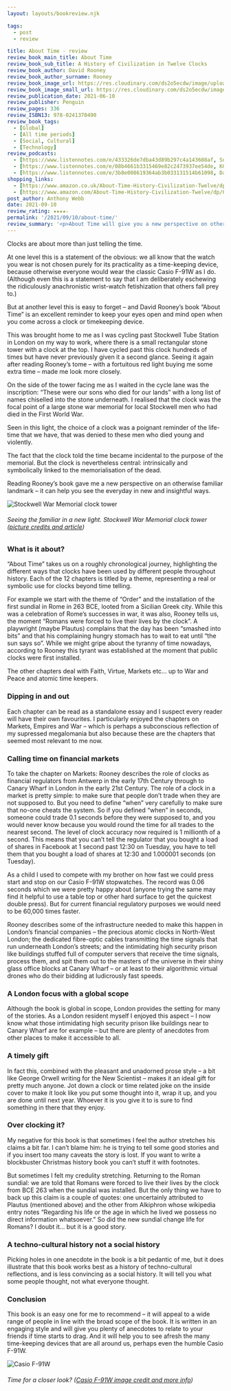 ```yaml
---
layout: layouts/bookreview.njk

tags:
  - post
  - review

title: About Time - review
review_book_main_title: About Time
review_book_sub_title: A History of Civilization in Twelve Clocks
review_book_author: David Rooney
review_book_author_surname: Rooney
review_book_image_url: https://res.cloudinary.com/ds2o5ecdw/image/upload/acovers/0241370493.02._SCL_.jpg
review_book_image_small_url: https://res.cloudinary.com/ds2o5ecdw/image/upload/acovers/0241370493.02._SCM_.jpg
review_publication_date: 2021-06-10
review_publisher: Penguin
review_pages: 336
review_ISBN13: 978-0241370490
review_book_tags:
  - [Global]
  - [All time periods]
  - [Social, Cultural]
  - [Technology]
review_podcasts:
  - [https://www.listennotes.com/e/433326de7dba43d89b297c4a143608af, Subject to Change, Clocks Civilization Power . . . all About Time with David Rooney]
  - [https://www.listennotes.com/e/08b4661b3315469e82c2473937ee54de, KQED‘s Forum, David Rooney on Why It’s ‘About Time’ to Understand How Clocks Shaped Civilization]
  - [https://www.listennotes.com/e/3b8e008619364ab3b033131514b61098, Dan Snow‘s History Hit, How Timekeeping Changed the World]
shopping_links:
  - [https://www.amazon.co.uk/About-Time-History-Civilization-Twelve/dp/0241370493/, Amazon UK, Amazon UK book link]
  - [https://www.amazon.com/About-Time-History-Civilization-Twelve/dp/0241370493/, Amazon US, Amazon US book link]
post_author: Anthony Webb
date: 2021-09-10
review_rating: ★★★★☆
permalink: '/2021/09/10/about-time/'
review_summary: '<p>About Time will give you a new perspective on otherwise familiar landmarks – it can help you see the everyday in new and insightful ways.</p><p>A well written and pleasantly proportioned book, it is highly recommended and will appeal to all sorts of people.</p>'
---
```

Clocks are about more than just telling the time.

At one level this is a statement of the obvious: we all know that the watch you wear is not chosen purely for its practicality as a time-keeping device, because otherwise everyone would wear the classic Casio F-91W as I do. (Although even this is a statement to say that I am deliberately eschewing the ridiculously anachronistic wrist-watch fetishization that others fall prey to.)

But at another level this is easy to forget – and David Rooney’s book “About Time” is an excellent reminder to keep your eyes open and mind open when you come across a clock or timekeeping device.

This was brought home to me as I was cycling past Stockwell Tube Station in London on my way to work, where there is a small rectangular stone tower with a clock at the top. I have cycled past this clock hundreds of times but have never previously given it a second glance. Seeing it again after reading Rooney’s tome – with a fortuitous red light buying me some extra time – made me look more closely.

On the side of the tower facing me as I waited in the cycle lane was the inscription: “These were our sons who died for our lands” with a long list of names chiselled into the stone underneath. I realised that the clock was the focal point of a large stone war memorial for local Stockwell men who had died in the First World War.

Seen in this light, the choice of a clock was a poignant reminder of the life-time that we have, that was denied to these men who died young and violently.

The fact that the clock told the time became incidental to the purpose of the memorial. But the clock is nevertheless central: intrinsically and symbolically linked to the memorialisation of the dead.

Reading Rooney’s book gave me a new perspective on an otherwise familiar landmark – it can help you see the everyday in new and insightful ways.

![Stockwell War Memorial clock tower](https://res.cloudinary.com/ds2o5ecdw/image/upload/w_350/v1645393560/posts/stockwell-war-memorial.jpg#center)
###### Seeing the familiar in a new light. Stockwell War Memorial clock tower ([picture credits and article](https://www.brixtonbuzz.com/2014/11/stockwell-war-memorial-and-mural-stockwell-south-london/))

### What is it about?

“About Time” takes us on a roughly chronological journey, highlighting the different ways that clocks have been used by different people throughout history. Each of the 12 chapters is titled by a theme, representing a real or symbolic use for clocks beyond time telling.

For example we start with the theme of “Order” and the installation of the first sundial in Rome in 263 BCE, looted from a Sicilian Greek city. While this was a celebration of Rome’s successes in war, it was also, Rooney tells us, the moment “Romans were forced to live their lives by the clock”. A playwright (maybe Plautus) complains that the day has been “smashed into bits” and that his complaining hungry stomach has to wait to eat until “the sun says so”. While we might gripe about the tyranny of time nowadays, according to Rooney this tyrant was established at the moment that public clocks were first installed.

The other chapters deal with Faith, Virtue, Markets etc… up to War and Peace and atomic time keepers.

### Dipping in and out

Each chapter can be read as a standalone essay and I suspect every reader will have their own favourites. I particularly enjoyed the chapters on Markets, Empires and War – which is perhaps a subconscious reflection of my supressed megalomania but also because these are the chapters that seemed most relevant to me now.

### Calling time on financial markets

To take the chapter on Markets: Rooney describes the role of clocks as financial regulators from Antwerp in the early 17th Century through to Canary Wharf in London in the early 21st Century. The role of a clock in a market is pretty simple: to make sure that people don’t trade when they are not supposed to. But you need to define “when” very carefully to make sure that no-one cheats the system. So if you defined “when” in seconds, someone could trade 0.1 seconds before they were supposed to, and you would never know because you would round the time for all trades to the nearest second. The level of clock accuracy now required is 1 millionth of a second. This means that you can’t tell the regulator that you bought a load of shares in Facebook at 1 second past 12:30 on Tuesday, you have to tell them that you bought a load of shares at 12:30 and 1.000001 seconds (on Tuesday).

As a child I used to compete with my brother on how fast we could press start and stop on our Casio F-91W stopwatches. The record was 0.06 seconds which we were pretty happy about (anyone trying the same may find it helpful to use a table top or other hard surface to get the quickest double press). But for current financial regulatory purposes we would need to be 60,000 times faster.

Rooney describes some of the infrastructure needed to make this happen in London’s financial companies – the precious atomic clocks in North-West London; the dedicated fibre-optic cables transmitting the time signals that run underneath London’s streets; and the intimidating high security prison like buildings stuffed full of computer servers that receive the time signals, process them, and spit them out to the masters of the universe in their shiny glass office blocks at Canary Wharf – or at least to their algorithmic virtual drones who do their bidding at ludicrously fast speeds.

### A London focus with a global scope

Although the book is global in scope, London provides the setting for many of the stories. As a London resident myself I enjoyed this aspect – I now know what those intimidating high security prison like buildings near to Canary Wharf are for example – but there are plenty of anecdotes from other places to make it accessible to all.

### A timely gift

In fact this, combined with the pleasant and unadorned prose style – a bit like George Orwell writing for the New Scientist – makes it an ideal gift for pretty much anyone. Jot down a clock or time related joke on the inside cover to make it look like you put some thought into it, wrap it up, and you are done until next year. Whoever it is you give it to is sure to find something in there that they enjoy.

### Over clocking it?

My negative for this book is that sometimes I feel the author stretches his claims a bit far. I can’t blame him: he is trying to tell some good stories and if you insert too many caveats the story is lost. If you want to write a blockbuster Christmas history book you can’t stuff it with footnotes.

But sometimes I felt my credulity stretching. Returning to the Roman sundial: we are told that Romans were forced to live their lives by the clock from BCE 263 when the sundial was installed. But the only thing we have to back up this claim is a couple of quotes: one uncertainly attributed to Plautus (mentioned above) and the other from Alkiphron whose wikipedia entry notes “Regarding his life or the age in which he lived we possess no direct information whatsoever.” So did the new sundial change life for Romans? I doubt it… but it is a good story.

### A techno-cultural history not a social history

Picking holes in one anecdote in the book is a bit pedantic of me, but it does illustrate that this book works best as a history of techno-cultural reflections, and is less convincing as a social history. It will tell you what some people thought, not what everyone thought.

### Conclusion

This book is an easy one for me to recommend – it will appeal to a wide range of people in line with the broad scope of the book. It is written in an engaging style and will give you plenty of anecdotes to relate to your friends if time starts to drag. And it will help you to see afresh the many time-keeping devices that are all around us, perhaps even the humble Casio F-91W.

![Casio F-91W](https://res.cloudinary.com/ds2o5ecdw/image/upload/ar_1.0,c_crop,r_max,f_png/v1645394392/posts/casiof91w.jpg#center)

###### Time for a closer look? ([Casio F-91W image credit and more info](https://retromash.com/galleries/casio-f-91w/))
